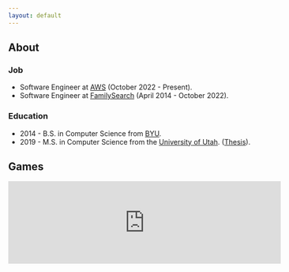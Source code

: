 ```yaml
---
layout: default
---
```


## About



### Job

* Software Engineer at [AWS][5] (October 2022 - Present).
* Software Engineer at [FamilySearch][1] (April 2014 - October 2022).

### Education

* 2014 - B.S. in Computer Science from [BYU][2].
* 2019 - M.S. in Computer Science from the [University of Utah][3]. ([Thesis][4]).


## Games

<div>
  <iframe frameborder="0" src="https://itch.io/embed/1366765" width="552" height="167"><a href="https://grassbladeentertainment.itch.io/greebles">Greebles!</a></iframe>
</div>

[1]: https://familysearch.org
[2]: https://byu.edu
[3]: https://utah.edu
[4]: https://github.com/drautb/masters-thesis/raw/master/manuscript/thesis-final-draft.pdf
[5]: https://aws.amazon.com/

